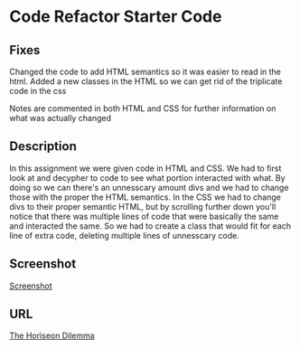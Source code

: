 # Code Refactor Starter Code

## Fixes
Changed the code to add HTML semantics so it was easier to read in the html. Added a new classes in the HTML so we can get rid of the triplicate code in the css

Notes are commented in both HTML and CSS for further information on what was actually changed

## Description
In this assignment we were given code in HTML and CSS. We had to first look at and decypher to code to see what portion interacted with what. By doing so we can there's an unnesscary amount divs and we had to change those with the proper the HTML semantics. In the CSS we had to change divs to their proper semantic HTML, but by scrolling further down you'll notice that there was multiple lines of code that were basically the same and interacted the same. So we had to create a class that would fit for each line of extra code, deleting multiple lines of unnesscary code.

## Screenshot
[Screenshot](assets\images\first-hw-ss.png)

## URL
[The Horiseon Dilemma](https://thequestioningcake.github.io/The-Horiseon-Dilemma/#social-media-marketing)
